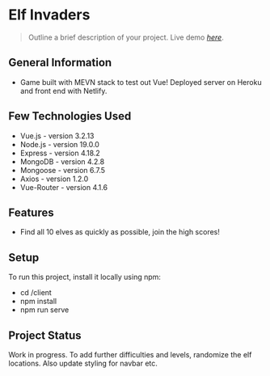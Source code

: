 # Elf Invaders

> Outline a brief description of your project.
> Live demo [_here_](elf-invaders.netlify.app). <!-- If you have the project hosted somewhere, include the link here. -->

## General Information

- Game built with MEVN stack to test out Vue! Deployed server on Heroku and front end with Netlify.

## Few Technologies Used

- Vue.js - version 3.2.13
- Node.js - version 19.0.0
- Express - version 4.18.2
- MongoDB - version 4.2.8
- Mongoose - version 6.7.5
- Axios - version 1.2.0
- Vue-Router - version 4.1.6

## Features

- Find all 10 elves as quickly as possible, join the high scores!

## Setup

To run this project, install it locally using npm:

- cd /client
- npm install
- npm run serve

## Project Status

Work in progress. To add further difficulties and levels, randomize the elf locations. Also update styling for navbar etc.
